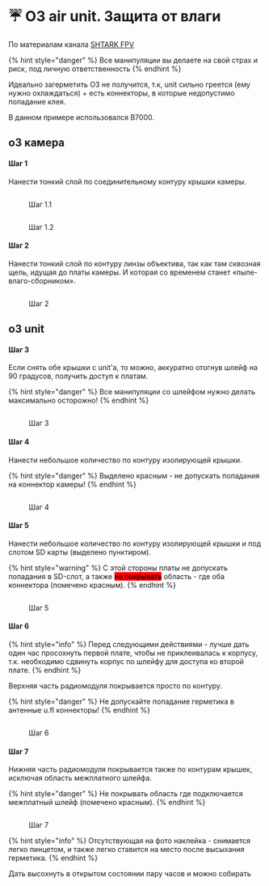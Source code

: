 # ☔ O3 air unit. Защита от влаги

По материалам канала [SHTARK FPV](https://t.me/shtarkfpv/64)

{% hint style="danger" %}
Все манипуляции вы делаете на свой страх и риск, под личную ответственность
{% endhint %}

Идеально загерметить О3 не получится, т.к, unit сильно греется (ему нужно охлаждаться) + есть коннекторы, в которые недопустимо попадание клея.

В данном примере использовался B7000.

## o3 камера

#### Шаг 1

Нанести тонкий слой по соединительному контуру крышки камеры.

<figure><img src="../../.gitbook/assets/o3_1_1.png" alt=""><figcaption><p>Шаг 1.1</p></figcaption></figure>

<figure><img src="../../.gitbook/assets/o3_1_2.png" alt=""><figcaption><p>Шаг 1.2</p></figcaption></figure>

#### Шаг 2

Нанести тонкий слой по контуру линзы объектива, так как там сквозная щель, идущая до платы камеры. И которая со временем станет «пыле-влаго-сборником».

<figure><img src="../../.gitbook/assets/o3_2.png" alt=""><figcaption><p>Шаг 2</p></figcaption></figure>

## o3 unit

#### Шаг 3

Если снять обе крышки с unit'a, то можно, аккуратно отогнув шлейф на 90 градусов, получить доступ к платам.

{% hint style="danger" %}
Все манипуляции со шлейфом нужно делать максимально осторожно!
{% endhint %}

<figure><img src="../../.gitbook/assets/o3_3.png" alt=""><figcaption><p>Шаг 3</p></figcaption></figure>

#### Шаг 4

Нанести небольшое количество по контуру изолирующей крышки.

{% hint style="danger" %}
Выделено красным - не допускать попадания на коннектор камеры!
{% endhint %}

<figure><img src="../../.gitbook/assets/o3_4.png" alt=""><figcaption><p>Шаг 4</p></figcaption></figure>

#### Шаг 5

Нанести небольшое количество по контуру изолирующей крышки и под слотом SD карты (выделено пунктиром).

{% hint style="warning" %}
С этой стороны платы не допускать попадания в SD-слот, а также <mark style="background-color:red;">не покрывать</mark> область - где оба коннектора (помечено красным).
{% endhint %}

<figure><img src="../../.gitbook/assets/o3_5.png" alt=""><figcaption><p>Шаг 5</p></figcaption></figure>

#### Шаг 6

{% hint style="info" %}
Перед следующими действиями - лучше дать один час просохнуть первой плате, чтобы не приклеивалась к корпусу, т.к. необходимо сдвинуть корпус по шлейфу для доступа ко второй плате.
{% endhint %}

Верхняя часть радиомодуля покрывается просто по контуру.

{% hint style="danger" %}
Не допускайте попадание герметика в антенные u.fl коннекторы!
{% endhint %}

<figure><img src="../../.gitbook/assets/o3_6.png" alt=""><figcaption><p>Шаг 6</p></figcaption></figure>

#### Шаг 7

Нижняя часть радиомодуля покрывается также по контурам крышек, исключая область межплатного шлейфа.

{% hint style="danger" %}
Не покрывать область где подключается межплатный шлейф (помечено красным).
{% endhint %}

<figure><img src="../../.gitbook/assets/o3_7.png" alt=""><figcaption><p>Шаг 7</p></figcaption></figure>

{% hint style="info" %}
Отсутствующая на фото наклейка - снимается легко пинцетом, и также легко ставится на место после высыхания герметика.
{% endhint %}

Дать высохнуть в открытом состоянии пару часов и можно собирать
